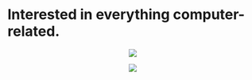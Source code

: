 <h1>Interested in everything computer-related.</h1>

<p align="center">
  <img src="https://github-readme-stats-git-masterrstaa-rickstaa.vercel.app/api/top-langs/?username=tim-tm&hide=html,javascript,css&theme=tokyonight" />
</p>

<p align="center">
  <a href="https://skillicons.dev">
    <img src="https://skillicons.dev/icons?i=java,c,latex,linux,neovim,idea,vscode,github,raspberrypi&perline=3" />
  </a>
</p>
<!--
**sagar-viradiya/sagar-viradiya** is a ✨ _special_ ✨ repository because its `README.md` (this file) appears on your GitHub profile.

Here are some ideas to get you started:

- 🔭 I’m currently working on ...
- 🌱 I’m currently learning ...
- 👯 I’m looking to collaborate on ...
- 🤔 I’m looking for help with ...
- 💬 Ask me about ...
- 📫 How to reach me: ...
- 😄 Pronouns: ...
- ⚡ Fun fact: ...
-->
